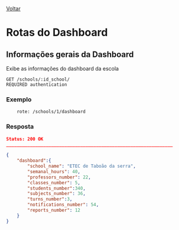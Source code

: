 [Voltar](menu.md)

# Rotas do Dashboard

## Informações gerais da Dashboard <a name="dashboard"></a>

Exibe as informações do dashboard da escola

	GET /schools/:id_school/
	REQUIRED authentication

### Exemplo
```
	rote: /schools/1/dashboard
```

### Resposta

```json
Status: 200 OK
_______________________________________________________________

{
    "dashboard":{
		"school_name": "ETEC de Taboão da serra",
		"semanal_hours": 40,
		"professors_number": 22,
		"classes_number": 5,
		"students_number":340,
		"subjects_number": 36,
		"turns_number":3,
		"notifications_number": 54,
		"reports_number": 12
    }
}
```